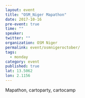 ```yaml
---
layout: event
title: "OSM_Niger Mapathon"
date: 2017-10-16
pre-event: true
time: ""
speaker:
twitter: ""
organization: OSM Niger
permalink: event/osmnigeroctober/
tags:
  - monday
category: event
published: true
lat: 13.5062 
lon: 2.1156
---
```


Mapathon, cartoparty, cartocamp

